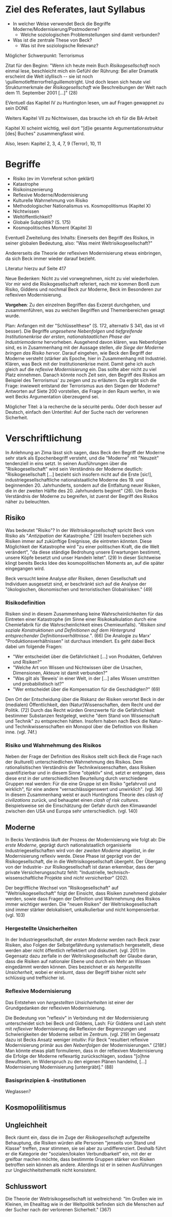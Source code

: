 # Ziel des Referates, laut Syllabus

- In welcher Weise verwendet Beck die Begriffe Moderne/Modernisierung/Postmoderne?
    + Welche soziologischen Problemstellungen sind damit verbunden?
- Was ist die zentrale These von Beck?
    + Was ist ihre soziologische Relevanz?


Möglicher Schwerpunkt: Terrorismus

Zitat für den Beginn: "Wenn ich heute mein Buch *Risikogesellschaft* noch einmal lese, beschleicht mich ein Gefühl der Rührung: Bei aller Dramatik erscheint die Welt idyllisch -- sie ist noch \guillemotleftterrorfrei\guillemotright. Und doch lesen sich heute viel Strukturmerkmale der *Risikogesellschaft* wie Beschreibungen der Welt nach dem 11. September 2001 [...]" (28)

EVentuell das Kapitel IV zu Huntington lesen, um auf Fragen gewappnet zu sein DONE

Weiters Kapitel VII zu Nichtwissen, das brauche ich eh für die BA-Arbeit

Kapitel XI scheint wichtig, weil dort "[d]ie gesamte Argumentationsstruktur [des] Buches" zusammengfasst wird.

Also, lesen: Kapitel 2, 3, 4, 7, 9 (Terror), 10, 11



# Begriffe

- Risiko (ev im Vorreferat schon geklärt)
- Katastrophe
- Risikoinszenierung
- Reflexive Moderne/Modernisierung
- Kulturelle Wahrnehmung von Risiko
- Methodologischer Nationalismus vs. Kosmopolitismus (Kapitel X)
- Nichtwissen
- Weltöffentlichkeit?
- Globale Subpolitik? (S. 175)
- Kosmopolitisches Moment (Kapitel 3)




Eventuell Zweiteilung des Inhalts: Einerseits den Begriff des Risikos, in seiner globalen Bedeutung, also: "Was meint Weltrisikogesellschaft?"

Andererseits die Theorie der reflexiven Modernisierung etwas einbringen, da sich Beck immer wieder darauf bezieht.

Literatur hierzu auf Seite 417

Neue Bedenken: Nicht zu viel vorwegnehmen, nicht zu viel wiederholen. Vor mir wird die Risikogesellschaft referiert, nach mir kommen Bonß zum Risiko, Giddens und nochmal Beck zur Moderne, Beck im Besonderen zur reflexiven Modernisierung.


**Vorgehen**: Zu den einzelnen Begriffen das Exzerpt durchgehen, und zusammenführen, was zu welchen Begriffen und Themenbereichen gesagt wurde.



Plan: Anfangen mit der "Schlüsselthese" (S. 172, alternativ S 341, das ist vll besser). Die Begriffe *ungesehene Nebenfolgen* und *tiefgreifende Institutionenkrise der ersten, nationalstaatlichen Phase der Industriemoderne* hervorheben. Ausgehend davon klären, was Nebenfolgen sind, es in Zusammenhang mit der Aussage stellen, *die Siege der Moderne bringen das Risiko hervor*. Darauf eingehen, wie Beck den Begriff der Moderne versteht (stärker als Epoche, hier in Zusammenhang mit Industrie). Klären, was Beck mit der Institutionenkrise meint. Damit gehe ich auch gleich auf die *reflexive Modernisierung* ein. Das sollte aber nicht zu viel Platz einnehmen. Danach könnte noch Zeit sein, den Begriff des Risikos am Beispiel des Terrorismus' zu zeigen und zu erläutern. Da ergibt sich die Frage: inwieweit entstand der Terrorismus aus den Siegen der Moderne? Antworten auf Siete 200 vorstellen, die Frage in den Raum werfen, in wie weit Becks Argumentation überzeugend sei.


Möglicher Titel: à la recherche de la sécurité perdu. Oder doch besser auf Deutsch, einfach den Untertitel: Auf der Suche nach der verlorenen Sicherheit.


# Verschriftlichung

In Anlehnung an Zima lässt sich sagen, dass Beck den Begriff der Moderne sehr stark als Epochenbegriff versteht, und die "Moderne" mit "Neuzeit" tendenziell in eins setzt. In seinen Ausführungen über die "Risikogesellschaft" wird sein Verständnis der Moderne deutlich: "Risikogesellschaft [...] bezieht sich insofern nicht auf die Erste [sic!], industriegesellschaftliche nationalstaatliche Moderne des 19. und beginnenden 20. Jahrhunderts, sondern auf die Entfaltung neuer Risiken, die in der zweiten Hälfte des 20. Jahrhunderts beginnt" (26). Um Becks Verständnis der Moderne zu begreifen, ist zuerst der Begriff des Risikos näher zu beleuchten.


## Risiko

Was bedeutet "Risiko"? In der *Weltrisikogesellschaft* spricht Beck vom Risiko als "*Antizipation* der Katastrophe." (29) Insofern beziehen sich Risiken immer auf zukünftige Ereignisse, die eintreten *könnten*. Diese Möglichkeit der Katastrophe wird "zu einer politischen Kraft, die die Welt verändert", "da diese ständige Bedrohung unsere Erwartungen bestimmt, unsere Köpfe besetzt und unser Handeln leitet". (29) In dieser Sichtweise klingt bereits Becks Idee des kosmopolitischen Moments an, auf die später eingegangen wird.

Beck versucht keine Analyse *aller* Risiken, denen Gesellschaft und Individuen ausgesetzt sind, er beschränkt sich auf die Analyse der "ökologischen, ökonomischen und terroristischen Globalrisiken." (49)

### Risikodefinition
Risiken sind in diesem Zusammenhang keine Wahrscheinlichkeiten für das Eintreten einer Katastrophe (im Sinne einer Risikokalkulation durch eine Chemiefabrik für die Wahrscheinlichkeit eines Chemieunfalls). "*Risiken sind soziale Konstruktionen und Definitionen auf dem Hintergrund entsprechender Definitionsverhältnisse.*". (66) Die Analogie zu Marx' "Produktionsverhältnissen" ist durchaus intendiert. Es geht dabei Beck dabei um folgende Fragen:

- "Wer entscheidet über die Gefährlichkeit [...] von Produkten, Gefahren und Risiken?"
- "Welche Art von Wissen und Nichtwissen über die Ursachen, Dimensionen, Akteure ist damit verbunden?"
- "Was gilt als 'Beweis' in einer Welt, in der [...] alles Wissen umstritten und probabilistisch ist?"
- "Wer entscheidet über die Kompensation für die Geschädigten?" (69) 

Den Ort der Entscheidung über die Riskanz der Risiken verortet Beck in der (medialen) Öffentlichkeit, den (Natur)Wissenschaften, dem Recht und der Politik. (72) Durch das Recht würden Grenzwerte für die Gefährlichkeit bestimmer Substanzen festgelegt, welche "dem Stand von Wissenschaft und Technik" zu entsprechen hätten. Insofern haben nach Beck die Natur- und Technikwissenschaften ein Monopol über die Definition von Risiken inne. (vgl. 74f.)

### Risiko und Wahrnehmung des Risikos
Neben der Frage der Definition des Risikos stellt sich Beck die Frage nach der (kulturell) unterschiedlichen Wahrnehmung des Risikos. Dem rationalisitischen Verständnis der Technikwissenschaften, dass Risiken quantifizierbar und in diesem Sinne "objektiv" sind, setzt er entgegen, dass diese erst in der unterschiedlichen Beurteilung durch verschiedene Gruppen real werden: Für die eine Gruppe ist ein Risiko "gefahrvoll und wirklich", für eine andere "vernachlässigenswert und unwirklich". (vgl. 36) In diesem Zusammenhang weist er auch Huntingtons Theorie des *clash of civilizations* zurück, und behauptet einen *clash of risk cultures*. Beispielsweise sei die Einschätzung der Gefahr durch den Klimawandel zwischen den USA und Europa sehr unterschiedlich. (vgl. 140)

## Moderne
In Becks Verständnis läuft der Prozess der Modernisierung wie folgt ab: Die *erste Moderne*, geprägt durch nationalstaatlich organisierte Industriegesellschaften wird von der *zweiten Moderne* abgelöst, in der Modernisierung reflexiv werde. Diese Phase ist geprägt von der Risikogesellschaft, die in die Weltrisikogesellschaft übergeht. Der Übergang von der Industrie- zur Risikogesellschaft ist daran erkennbar, dass der private Versicherungsschutz fehlt: "Industrielle, technisch-wissenschaftliche Projekte sind *nicht versicherbar*" (202).

Der begriffliche Wechsel von "Risikogesellschaft" auf "Weltrisikogesellschaft" folgt der Einsicht, dass Risiken zunehmend globaler werden, sowie dass Fragen der Definition und Wahrnehmung des Risikos immer wichtiger werden. Die "neuen Risiken" der Weltrisikogesellschaft sind immer stärker delokalisiert, unkalkulierbar und nicht kompensierbar. (vgl. 103)


### Hergestellte Unsicherheiten
In der Industriegesellschaft, der *ersten Moderne* werden nach Beck zwar Risiken, also Folgen der Selbstgefährdung systematisch hergesetellt, diese werden aber nicht öffentlich reflektiert und diskutiert. (vgl. 201) Im Gegensatz dazu zerfalle in der Weltrisikogesellschaft der Glaube daran, dass die Risiken auf nationaler Ebene und durch ein Mehr an Wissen eingedämmt werden können. Dies bezeichnet er als *hergestellte Unsicherheit*, wobei er einräumt, dass der Begriff bisher nicht sehr schlüssig und treffsicher ist.

### Reflexive Modernisierung
Das Entstehen von *hergestellten Unsicherheiten* ist einer der Grundgedanken der reflexiven Modernisierung. 

Die Bedeutung von "reflexiv" in Verbindung mit der Modernisierung unterscheidet sich bei Beck und Giddens, Lash: Für Giddens und Lash steht mit *reflexiver* Modernisierung die Reflexion der Begrenzungen und Schwierigkeiten der Moderne selbst im Zentrum. (vgl. 219) Im Gegensatz dazu ist Becks Ansatz weniger intuitiv: Für Beck "resultiert reflexive Modernisierung primär aus den *Nebenfolgen* der Modernisierungen." (218f.) Man könnte etwas platt formulieren, dass in der reflexiven Modernisierung die Erfolge der Moderne reflexartig zurückschlagen, sodass "[o]hne Bewußtsein, im Widerspruch zu den eigenen Plänen handelnd, [...] Modernisierung Modernisierung [untergräbt]." (88)

### Basisprinzipien & -institutionen
Weglassen?


## Kosmopolilitismus



## Ungleichheit
Beck räumt ein, dass die im Zuge der *Risikogesellschaft* aufgestellte Behauptung, die Risiken würden alle Personen "jenseits von Stand und Klasse" treffen, zwar stimmen, sie sei aber zu undifferenziert. Deshalb führt er die Kategorie der "sozialen/lokalen Verbundbarkeit" ein, mit der er greifbar machen möchte, dass bestimmte Gruppen stärker von Risiken betroffen sein können als andere. Allerdings ist er in seinen Ausführungen zur Ungleichheitsthematik nicht konsistent.


## Schlusswort


Die Theorie der Weltrisikogesellschaft ist weitreichend: "Im Großen wie im Kleinen, im Ehealltag wie in der Weltpolitik befinden sich die Menschen auf der Sucher nach der verlorenen Sicherheit." (367)

